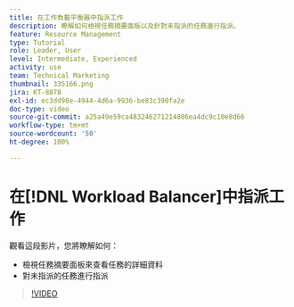 ```yaml
---
title: 在工作負載平衡器中指派工作
description: 瞭解如何檢視任務摘要面板以及針對未指派的任務進行指派。
feature: Resource Management
type: Tutorial
role: Leader, User
level: Intermediate, Experienced
activity: use
team: Technical Marketing
thumbnail: 335166.png
jira: KT-8878
exl-id: ec3dd98e-4944-4d6a-9936-be83c390fa2e
doc-type: video
source-git-commit: a25a49e59ca483246271214886ea4dc9c10e8d66
workflow-type: tm+mt
source-wordcount: '50'
ht-degree: 100%

---
```


# 在[!DNL Workload Balancer]中指派工作

觀看這段影片，您將瞭解如何：

* 檢視任務摘要面板來查看任務的詳細資料
* 對未指派的任務進行指派


>[!VIDEO](https://video.tv.adobe.com/v/335166/?quality=12&learn=on)
